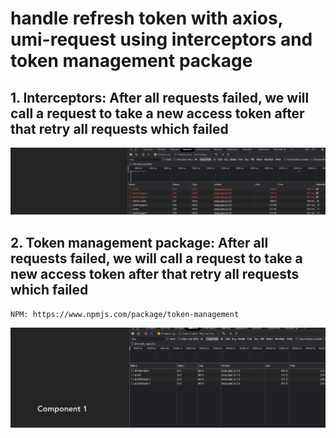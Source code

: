 # handle refresh token with axios, umi-request using interceptors and token management package

## 1. Interceptors: After all requests failed, we will call a request to take a new access token after that retry all requests which failed

![alt text](./public/axios-umi-request-y-interceptors.png)

## 2. Token management package: After all requests failed, we will call a request to take a new access token after that retry all requests which failed

`NPM: https://www.npmjs.com/package/token-management`

![alt text](./public/token-management.png)
